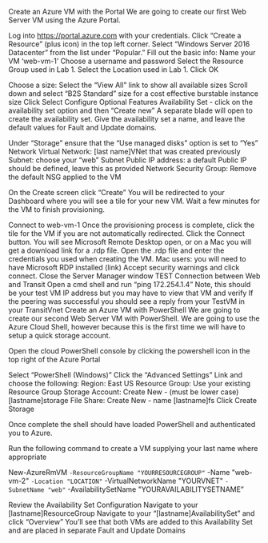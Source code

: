 Create an Azure VM with the Portal
We are going to create our first Web Server VM using the Azure Portal.

Log into https://portal.azure.com with your credentials.
Click “Create a Resource” (plus icon) in the top left corner.
Select “Windows Server 2016 Datacenter” from the list under “Popular.”
Fill out the basic info:
Name your VM ‘web-vm-1’
Choose a username and password
Select the Resource Group used in Lab 1.
Select the Location used in Lab 1.
Click OK

Choose a size:
Select the “View All” link to show all available sizes
Scroll down and select “B2S Standard” size for a cost effective burstable instance size
Click Select
Configure Optional Features
Availability Set - click on the availability set option and then “Create new”
A separate blade will open to create the availability set. Give the availability set a name, and leave the default values for Fault and Update domains.

Under “Storage” ensure that the “Use managed disks” option is set to “Yes”
Network
Virtual Network: [last name]VNet that was created previously
Subnet: choose your “web” Subnet
Public IP address: a default Public IP should be defined, leave this as provided
Network Security Group: Remove the default NSG applied to the VM




On the Create screen click “Create”
You will be redirected to your Dashboard where you will see a tile for your new VM. Wait a few minutes for the VM to finish provisioning.

Connect to web-vm-1
Once the provisioning process is complete, click the tile for the VM if you are not automatically redirected.
Click the Connect button. You will see Microsoft Remote Desktop open, or on a Mac you will get a download link for a .rdp file.
Open the .rdp file and enter the credentials you used when creating the VM. Mac users: you will need to have Microsoft RDP installed (link)
Accept security warnings and click connect.
Close the Server Manager window
TEST Connection between Web and Transit 
Open a cmd shell and run “ping 172.254.1.4”
Note, this should be your test VM IP address but you may have to view that VM and verify
If the peering was successful you should see a reply from your TestVM in your TransitVnet
Create an Azure VM with PowerShell
We are going to create our second Web Server VM with PowerShell. We are going to use the Azure Cloud Shell, however because this is the first time we will have to setup a quick storage account.

Open the cloud PowerShell console by clicking the powershell icon in the top right of the Azure Portal

Select “PowerShell (Windows)”
Click the “Advanced Settings” Link and choose the following:
Region: East US
Resource Group: Use your existing Resource Group
Storage Account: Create New - (must be lower case) [lastname]storage
File Share: Create New - name [lastname]fs
Click Create Storage

Once complete the shell should have loaded PowerShell and authenticated you to Azure.

Run the following command to create a VM supplying your last name where appropriate

New-AzureRmVM `
-ResourceGroupName "YOURRESOURCEGROUP" `
-Name "web-vm-2" `
-Location "LOCATION" `
-VirtualNetworkName "YOURVNET" `
-SubnetName "web" `
-AvailabilitySetName "YOURAVAILABILITYSETNAME”

Review the Availability Set Configuration
Navigate to your [lastname]ResourceGroup
Navigate to your “[lastname]AvailabilitySet” and click “Overview”
You’ll see that both VMs are added to this Availability Set and are placed in separate Fault and Update Domains